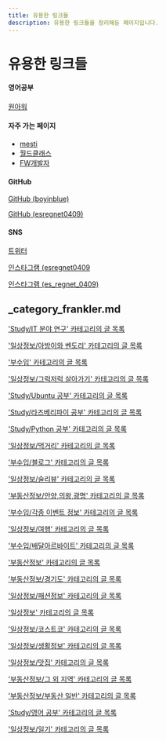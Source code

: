 ```yaml
---
title: 유용한 링크들
description: 유용한 링크들을 정리해둔 페이지입니다.
---
```



유용한 링크들
===


#### 영어공부


[원아워](https://1hour.ai/)


#### 자주 가는 페이지


- [mesti](https://www.mesti.xyz)
- [월드클래스](https://worldclassproduct.tistory.com)
- [FW개발자](https://frankler.tistory.com)


#### GitHub


[GitHub (boyinblue)](https://www.github.com/boinblue)


[GitHub (esregnet0409)](https://www.github.com/esregnet0409)


#### SNS


[트위터](https://twitter.com)


[인스타그램 (esregnet0409](https://www.instagram.com/esregnet0409)


[인스타그램 (es_regnet_0409)](https://www.instagram.com/es_regnet_0409)


_category_frankler.md
---


['Study/IT 분야 연구' 카테고리의 글 목록](https://frankler.tistory.com/category/Study/IT%20%EB%B6%84%EC%95%BC%20%EC%97%B0%EA%B5%AC)


['일상정보/아방이와 벤도리' 카테고리의 글 목록](https://frankler.tistory.com/category/%EC%9D%BC%EC%83%81%EC%A0%95%EB%B3%B4/%EC%95%84%EB%B0%A9%EC%9D%B4%EC%99%80%20%EB%B2%A4%EB%8F%84%EB%A6%AC)


[](https://frankler.tistory.com/category/Study)


['부수입' 카테고리의 글 목록](https://frankler.tistory.com/category/%EB%B6%80%EC%88%98%EC%9E%85)


['일상정보/그럭저럭 살아가기' 카테고리의 글 목록](https://frankler.tistory.com/category/%EC%9D%BC%EC%83%81%EC%A0%95%EB%B3%B4/%EA%B7%B8%EB%9F%AD%EC%A0%80%EB%9F%AD%20%EC%82%B4%EC%95%84%EA%B0%80%EA%B8%B0)


['Study/Ubuntu 공부' 카테고리의 글 목록](https://frankler.tistory.com/category/Study/Ubuntu%20%EA%B3%B5%EB%B6%80)


['Study/라즈베리파이 공부' 카테고리의 글 목록](https://frankler.tistory.com/category/Study/%EB%9D%BC%EC%A6%88%EB%B2%A0%EB%A6%AC%ED%8C%8C%EC%9D%B4%20%EA%B3%B5%EB%B6%80)


['Study/Python 공부' 카테고리의 글 목록](https://frankler.tistory.com/category/Study/Python%20%EA%B3%B5%EB%B6%80)


['일상정보/먹거리' 카테고리의 글 목록](https://frankler.tistory.com/category/%EC%9D%BC%EC%83%81%EC%A0%95%EB%B3%B4/%EB%A8%B9%EA%B1%B0%EB%A6%AC)


['부수입/블로그' 카테고리의 글 목록](https://frankler.tistory.com/category/%EB%B6%80%EC%88%98%EC%9E%85/%EB%B8%94%EB%A1%9C%EA%B7%B8)


['일상정보/술리뷰' 카테고리의 글 목록](https://frankler.tistory.com/category/%EC%9D%BC%EC%83%81%EC%A0%95%EB%B3%B4/%EC%88%A0%EB%A6%AC%EB%B7%B0)


['부동산정보/안양,의왕,광명' 카테고리의 글 목록](https://frankler.tistory.com/category/%EB%B6%80%EB%8F%99%EC%82%B0%EC%A0%95%EB%B3%B4/%EC%95%88%EC%96%91%2C%EC%9D%98%EC%99%95%2C%EA%B4%91%EB%AA%85)


['부수입/각종 이벤트 정보' 카테고리의 글 목록](https://frankler.tistory.com/category/%EB%B6%80%EC%88%98%EC%9E%85/%EA%B0%81%EC%A2%85%20%EC%9D%B4%EB%B2%A4%ED%8A%B8%20%EC%A0%95%EB%B3%B4)


['일상정보/여행' 카테고리의 글 목록](https://frankler.tistory.com/category/%EC%9D%BC%EC%83%81%EC%A0%95%EB%B3%B4/%EC%97%AC%ED%96%89)


['부수입/배달아르바이트' 카테고리의 글 목록](https://frankler.tistory.com/category/%EB%B6%80%EC%88%98%EC%9E%85/%EB%B0%B0%EB%8B%AC%EC%95%84%EB%A5%B4%EB%B0%94%EC%9D%B4%ED%8A%B8)


['부동산정보' 카테고리의 글 목록](https://frankler.tistory.com/category/%EB%B6%80%EB%8F%99%EC%82%B0%EC%A0%95%EB%B3%B4)


['부동산정보/경기도' 카테고리의 글 목록](https://frankler.tistory.com/category/%EB%B6%80%EB%8F%99%EC%82%B0%EC%A0%95%EB%B3%B4/%EA%B2%BD%EA%B8%B0%EB%8F%84)


['일상정보/패션정보' 카테고리의 글 목록](https://frankler.tistory.com/category/%EC%9D%BC%EC%83%81%EC%A0%95%EB%B3%B4/%ED%8C%A8%EC%85%98%EC%A0%95%EB%B3%B4)


['일상정보' 카테고리의 글 목록](https://frankler.tistory.com/category/%EC%9D%BC%EC%83%81%EC%A0%95%EB%B3%B4)


['일상정보/코스트코' 카테고리의 글 목록](https://frankler.tistory.com/category/%EC%9D%BC%EC%83%81%EC%A0%95%EB%B3%B4/%EC%BD%94%EC%8A%A4%ED%8A%B8%EC%BD%94)


['일상정보/생활정보' 카테고리의 글 목록](https://frankler.tistory.com/category/%EC%9D%BC%EC%83%81%EC%A0%95%EB%B3%B4/%EC%83%9D%ED%99%9C%EC%A0%95%EB%B3%B4)


['일상정보/맛집' 카테고리의 글 목록](https://frankler.tistory.com/category/%EC%9D%BC%EC%83%81%EC%A0%95%EB%B3%B4/%EB%A7%9B%EC%A7%91)


['부동산정보/그 외 지역' 카테고리의 글 목록](https://frankler.tistory.com/category/%EB%B6%80%EB%8F%99%EC%82%B0%EC%A0%95%EB%B3%B4/%EA%B7%B8%20%EC%99%B8%20%EC%A7%80%EC%97%AD)


['부동산정보/부동산 일반' 카테고리의 글 목록](https://frankler.tistory.com/category/%EB%B6%80%EB%8F%99%EC%82%B0%EC%A0%95%EB%B3%B4/%EB%B6%80%EB%8F%99%EC%82%B0%20%EC%9D%BC%EB%B0%98)


['Study/영어 공부' 카테고리의 글 목록](https://frankler.tistory.com/category/Study/%EC%98%81%EC%96%B4%20%EA%B3%B5%EB%B6%80)


['일상정보/일기' 카테고리의 글 목록](https://frankler.tistory.com/category/%EC%9D%BC%EC%83%81%EC%A0%95%EB%B3%B4/%EC%9D%BC%EA%B8%B0)




